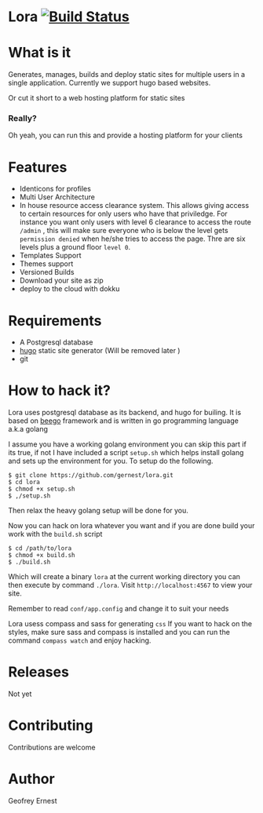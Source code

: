 # Lora [![Build Status](https://travis-ci.org/gernest/lora.svg?branch=master)](https://travis-ci.org/gernest/lora)


# What is it

Generates, manages, builds and deploy static sites for multiple users in a single application.
 Currently we support hugo based websites.

Or cut it short to a web hosting platform for static sites 

### Really?

Oh yeah, you can run this and provide a hosting platform for your clients

# Features

* Identicons for profiles
* Multi User Architecture
* In house resource access clearance system. This allows giving access to certain resources for only
users who have that priviledge.   For instance you want only users with level 6 clearance to access the
route `/admin` , this will make sure everyone who is below the level gets `permission denied` when he/she tries to access
the page.   Thre are six levels plus a ground floor `level 0`.
* Templates Support
* Themes support
* Versioned Builds
* Download your site as zip
* deploy to the cloud with dokku

# Requirements

* A Postgresql database
* [hugo](http://gohugo.io/) static site generator (Will be removed later )
* git 

# How to hack it?

Lora uses postgresql database as its backend, and hugo for builing. It is based on  [beego](http://beego.me/) framework
and is written in go programming language a.k.a golang

I assume you have a working golang environment you can skip this part if its true, if not I have included a script `setup.sh` which helps
install golang and sets up the environment for you. To setup do the following.

    $ git clone https://github.com/gernest/lora.git
    $ cd lora
    $ chmod +x setup.sh
    $ ,/setup.sh
    
Then relax the heavy golang setup will  be done for you.

Now you can hack on lora whatever you want and if you are done build your work with the `build.sh` script

    $ cd /path/to/lora
    $ chmod +x build.sh
    $ ./build.sh

Which will create a binary `lora` at the current working directory
you can then execute by command `./lora`. Visit `http://localhost:4567` to view your site.

Remember to read `conf/app.config` and change it to suit your needs

Lora usess compass and sass for generating `css` If you want to hack on the styles, make sure sass and compass
is installed and you can run the command `compass watch` and enjoy hacking.

# Releases

Not yet


# Contributing

Contributions are welcome

# Author

Geofrey Ernest